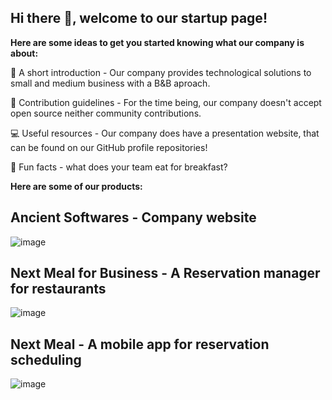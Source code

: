 ## Hi there 👋, welcome to our startup page!


**Here are some ideas to get you started knowing what our company is about:**

🙋 A short introduction - Our company provides technological solutions to small and medium business with a B&B aproach.

👩 Contribution guidelines - For the time being, our company doesn't accept open source neither community contributions.

💻 Useful resources - Our company does have a presentation website, that can be found on our GitHub profile repositories!

🍿 Fun facts - what does your team eat for breakfast?

**Here are some of our products:**

## Ancient Softwares - Company website

![image](https://user-images.githubusercontent.com/84593887/201698895-efdcdee3-80b4-4d12-ace8-d0a81eab887b.png)

## Next Meal for Business - A Reservation manager for restaurants

![image](https://user-images.githubusercontent.com/84593887/201699072-146b22f5-668b-449e-8cc2-b33e72e58526.png)

## Next Meal - A mobile app for reservation scheduling

![image](https://user-images.githubusercontent.com/84593887/201699233-d0ac794e-d501-41ba-88c6-97488d2337ad.png)
